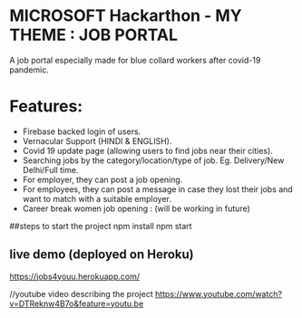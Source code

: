 # MICROSOFT Hackarthon - MY THEME : JOB PORTAL
A job portal especially made for blue collard workers after covid-19 pandemic.
# Features:
* Firebase backed login of users.
* Vernacular Support (HINDI & ENGLISH).
* Covid 19 update page (allowing users to find jobs near their cities).
* Searching jobs by the category/location/type of job. Eg. Delivery/New Delhi/Full time.
* For employer, they can post a job opening.
* For employees, they can post a message in case they lost their jobs and want to match with a suitable employer.
* Career break women job opening : (will be working in future)



##steps to start the project
npm install
npm start

## live demo (deployed on Heroku)
https://jobs4youu.herokuapp.com/

//youtube video describing the project
https://www.youtube.com/watch?v=DTReknw4B7o&feature=youtu.be
